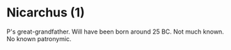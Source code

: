 #  Nicarchus (1) 

P's great-grandfather.  Will have been born around 25 BC.  Not much known.  No known patronymic.